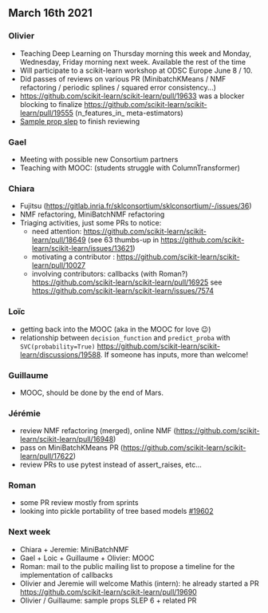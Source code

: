 ## March 16th 2021

### Olivier

- Teaching Deep Learning on Thursday morning this week and Monday, Wednesday, Friday morning next week. Available the rest of the time
- Will participate to a scikit-learn workshop at ODSC Europe June 8 / 10.
- Did passes of reviews on various PR (MinibatchKMeans / NMF refactoring / periodic splines / squared error consistency...)
- https://github.com/scikit-learn/scikit-learn/pull/19633 was a blocker blocking to finalize https://github.com/scikit-learn/scikit-learn/pull/19555 (n_features_in_ meta-estimators)
- [Sample prop slep](https://scikit-learn-enhancement-proposals.readthedocs.io/en/latest/slep006/proposal.html) to finish reviewing

### Gael
- Meeting with possible new Consortium partners
- Teaching with MOOC: (students struggle with ColumnTransformer)

### Chiara
- Fujitsu (https://gitlab.inria.fr/sklconsortium/sklconsortium/-/issues/36)
- NMF refactoring, MiniBatchNMF refactoring
- Triaging activities, just some PRs to notice:
  - need attention: https://github.com/scikit-learn/scikit-learn/pull/18649 (see 63 thumbs-up in https://github.com/scikit-learn/scikit-learn/issues/13621)
  - motivating a contributor : https://github.com/scikit-learn/scikit-learn/pull/10027
  - involving contributors: callbacks (with Roman?) https://github.com/scikit-learn/scikit-learn/pull/16925 see https://github.com/scikit-learn/scikit-learn/issues/7574

### Loïc
- getting back into the MOOC (aka in the MOOC for love :wink:)
- relationship between `decision_function` and `predict_proba` with `SVC(probability=True)` https://github.com/scikit-learn/scikit-learn/discussions/19588.
  If someone has inputs, more than welcome!

### Guillaume
- MOOC, should be done by the end of Mars.

### Jérémie
- review NMF refactoring (merged), online NMF (https://github.com/scikit-learn/scikit-learn/pull/16948)
- pass on MiniBatchKMeans PR (https://github.com/scikit-learn/scikit-learn/pull/17622)
- review PRs to use pytest instead of assert_raises, etc...

### Roman
- some PR review mostly from sprints
- looking into pickle portability of tree based models [#19602](https://github.com/scikit-learn/scikit-learn/issues/19602)

### Next week
- Chiara + Jeremie: MiniBatchNMF
- Gael + Loic + Guillaume + Olivier: MOOC
- Roman: mail to the public mailing list to propose a timeline for the implementation of callbacks
- Olivier and Jeremie will welcome Mathis (intern): he already started a PR https://github.com/scikit-learn/scikit-learn/pull/19690
- Olivier / Guillaume: sample props SLEP 6 + related PR
